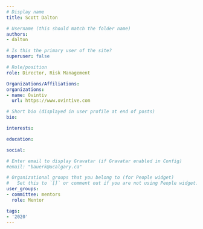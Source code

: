```yaml
---
# Display name
title: Scott Dalton

# Username (this should match the folder name)
authors:
- dalton

# Is this the primary user of the site?
superuser: false

# Role/position
role: Director, Risk Management

Organizations/Affiliations:
organizations:
- name: Ovintiv
  url: https://www.ovintive.com

# Short bio (displayed in user profile at end of posts)
bio:

interests:

education:

social:

# Enter email to display Gravatar (if Gravatar enabled in Config)
#email: "bauerk@ucalgary.ca"

# Organizational groups that you belong to (for People widget)
#   Set this to `[]` or comment out if you are not using People widget.
user_groups:
- committee: mentors
  role: Mentor

tags:
- '2020'
---
```

